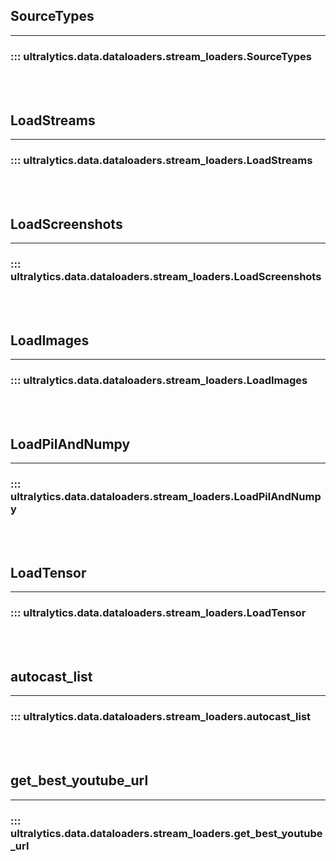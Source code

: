 ## SourceTypes
---
### ::: ultralytics.data.dataloaders.stream_loaders.SourceTypes
<br><br>

## LoadStreams
---
### ::: ultralytics.data.dataloaders.stream_loaders.LoadStreams
<br><br>

## LoadScreenshots
---
### ::: ultralytics.data.dataloaders.stream_loaders.LoadScreenshots
<br><br>

## LoadImages
---
### ::: ultralytics.data.dataloaders.stream_loaders.LoadImages
<br><br>

## LoadPilAndNumpy
---
### ::: ultralytics.data.dataloaders.stream_loaders.LoadPilAndNumpy
<br><br>

## LoadTensor
---
### ::: ultralytics.data.dataloaders.stream_loaders.LoadTensor
<br><br>

## autocast_list
---
### ::: ultralytics.data.dataloaders.stream_loaders.autocast_list
<br><br>

## get_best_youtube_url
---
### ::: ultralytics.data.dataloaders.stream_loaders.get_best_youtube_url
<br><br>
